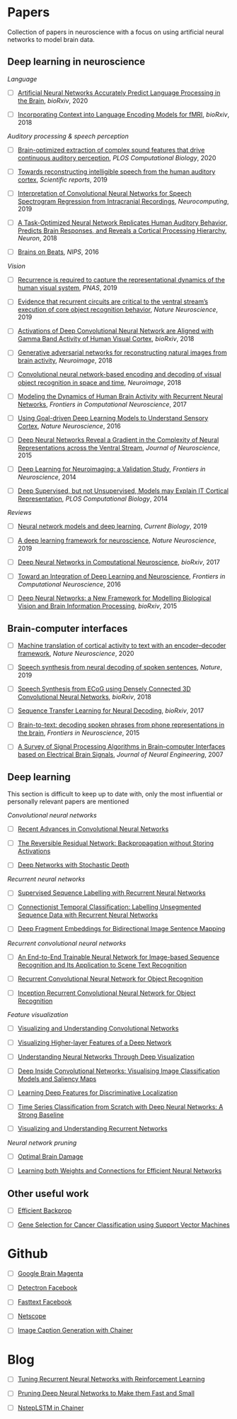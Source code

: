 # Papers

Collection of papers in neuroscience with a focus on using artificial neural networks to model brain data. 

## Deep learning in neuroscience

<i>Language</i>
- [ ] [Artificial Neural Networks Accurately Predict Language Processing in the Brain](https://www.biorxiv.org/content/10.1101/2020.06.26.174482v1), *bioRxiv*, 2020
- [ ] [Incorporating Context into Language Encoding Models for fMRI](https://www.biorxiv.org/content/early/2018/11/21/327601.full.pdf), *bioRxiv*, 2018


<i>Auditory processing & speech perception</i>
- [ ] [Brain-optimized extraction of complex sound features that drive continuous auditory perception](https://journals.plos.org/ploscompbiol/article?id=10.1371/journal.pcbi.1007992), *PLOS Computational Biology*, 2020
- [ ] [Towards reconstructing intelligible speech from the human auditory cortex](https://www.nature.com/articles/s41598-018-37359-z), *Scientific reports*, 2019
- [ ] [Interpretation of Convolutional Neural Networks for Speech Spectrogram Regression from Intracranial Recordings](https://www.sciencedirect.com/science/article/pii/S092523121930133X), *Neurocomputing*, 2019
- [ ] [A Task-Optimized Neural Network Replicates Human Auditory Behavior, Predicts Brain Responses, and Reveals a Cortical Processing Hierarchy](https://www.sciencedirect.com/science/article/pii/S0896627318302502#sec4), *Neuron*, 2018
- [ ] [Brains on Beats](http://papers.nips.cc/paper/6222-brains-on-beats.pdf), *NIPS*, 2016


<i>Vision</i>
- [ ] [Recurrence is required to capture the representational dynamics of the human visual system](https://www.pnas.org/content/116/43/21854.short), *PNAS*, 2019
- [ ] [Evidence that recurrent circuits are critical to the ventral stream’s execution of core object recognition behavior](https://www.nature.com/articles/s41593-019-0392-5), *Nature Neuroscience*, 2019
- [ ] [Activations of Deep Convolutional Neural Network are Aligned with Gamma Band Activity of Human Visual Cortex](https://www.biorxiv.org/content/biorxiv/early/2018/02/09/133694.full.pdf), *bioRxiv*, 2018
- [ ] [Generative adversarial networks for reconstructing natural images from brain activity](https://www.sciencedirect.com/science/article/pii/S105381191830658X), *Neuroimage*, 2018
- [ ] [Convolutional neural network-based encoding and decoding of visual object recognition in space and time](https://www.sciencedirect.com/science/article/pii/S1053811917305864?via%3Dihub), *Neuroimage*, 2018
- [ ] [Modeling the Dynamics of Human Brain Activity with Recurrent Neural Networks](https://www.frontiersin.org/articles/10.3389/fncom.2017.00007/full), *Frontiers in Computational Neuroscience*, 2017
- [ ] [Using Goal-driven Deep Learning Models to Understand Sensory Cortex](https://www.nature.com/articles/nn.4244), *Nature Neuroscience*, 2016
- [ ] [Deep Neural Networks Reveal a Gradient in the Complexity of Neural Representations across the Ventral Stream](http://www.jneurosci.org/content/jneuro/35/27/10005.full.pdf), *Journal of Neuroscience*, 2015
- [ ] [Deep Learning for Neuroimaging: a Validation Study](https://www.frontiersin.org/articles/10.3389/fnins.2014.00229/full), *Frontiers in Neuroscience*, 2014
- [ ] [Deep Supervised, but not Unsupervised, Models may Explain IT Cortical Representation](http://journals.plos.org/ploscompbiol/article?id=10.1371/journal.pcbi.1003915), *PLOS Computational Biology*, 2014


<i>Reviews</i>
- [ ] [Neural network models and deep learning](https://www.sciencedirect.com/science/article/pii/S0960982219302040), *Current Biology*, 2019
- [ ] [A deep learning framework for neuroscience](https://www.nature.com/articles/s41593-019-0520-2), *Nature Neuroscience*, 2019
- [ ] [Deep Neural Networks in Computational Neuroscience](https://www.biorxiv.org/content/biorxiv/early/2017/05/04/133504.full.pdf), *bioRxiv*, 2017
- [ ] [Toward an Integration of Deep Learning and Neuroscience](https://www.frontiersin.org/articles/10.3389/fncom.2016.00094/full), *Frontiers in Computational Neuroscience*, 2016
- [ ] [Deep Neural Networks: a New Framework for Modelling Biological Vision and Brain Information Processing](https://www.biorxiv.org/content/biorxiv/early/2015/10/26/029876.full.pdf), *bioRxiv*, 2015


## Brain-computer interfaces
- [ ] [Machine translation of cortical activity to text with an encoder–decoder framework](https://www.nature.com/articles/s41593-020-0608-8), *Nature Neuroscience*, 2020
- [ ] [Speech synthesis from neural decoding of spoken sentences](https://www.nature.com/articles/s41586-019-1119-1), *Nature*, 2019
- [ ] [Speech Synthesis from ECoG using Densely Connected 3D Convolutional Neural Networks](https://www.biorxiv.org/content/early/2018/11/27/478644?ct), *bioRxiv*, 2018
- [ ] [Sequence Transfer Learning for Neural Decoding](https://www.biorxiv.org/content/biorxiv/early/2017/12/23/210732.full.pdf), *bioRxiv*, 2017
- [ ] [Brain-to-text: decoding spoken phrases from phone representations in the brain](https://www.frontiersin.org/articles/10.3389/fnins.2015.00217/full), *Frontiers in Neuroscience*, 2015
- [ ] [A Survey of Signal Processing Algorithms in Brain–computer Interfaces based on Electrical Brain Signals](https://iopscience.iop.org/article/10.1088/1741-2560/4/2/R03), *Journal of Neural Engineering*, 2007


## Deep learning

This section is difficult to keep up to date with, only the most influential or personally relevant papers are mentioned

<i>Convolutional neural networks</i>
- [ ] [Recent Advances in Convolutional Neural Networks](https://arxiv.org/pdf/1512.07108.pdf)
- [ ] [The Reversible Residual Network: Backpropagation without Storing Activations](https://arxiv.org/pdf/1707.04585.pdf)  
- [ ] [Deep Networks with Stochastic Depth](https://arxiv.org/pdf/1603.09382.pdf)


<i>Recurrent neural networks</i>
- [ ] [Supervised Sequence Labelling with Recurrent Neural Networks](https://www.cs.toronto.edu/~graves/preprint.pdf)
- [ ] [Connectionist Temporal Classification: Labelling Unsegmented Sequence Data with Recurrent Neural Networks](https://mediatum.ub.tum.de/doc/1292048/file.pdf)
- [ ] [Deep Fragment Embeddings for Bidirectional Image Sentence Mapping](http://papers.nips.cc/paper/5281-deep-fragment-embeddings-for-bidirectional-image-sentence-mapping.pdf)


<i>Recurrent convolutional neural networks</i>
- [ ] [An End-to-End Trainable Neural Network for Image-based Sequence Recognition and Its Application to Scene Text Recognition](https://arxiv.org/pdf/1507.05717.pdf)
- [ ] [Recurrent Convolutional Neural Network for Object Recognition](https://www.cv-foundation.org/openaccess/content_cvpr_2015/app/2B_004.pdf)
- [ ] [Inception Recurrent Convolutional Neural Network for Object Recognition](https://arxiv.org/pdf/1704.07709.pdf)


<i>Feature visualization</i>
- [ ] [Visualizing and Understanding Convolutional Networks](https://arxiv.org/pdf/1311.2901.pdf)  
- [ ] [Visualizing Higher-layer Features of a Deep Network](https://www.researchgate.net/profile/Aaron_Courville/publication/265022827_Visualizing_Higher-Layer_Features_of_a_Deep_Network/links/53ff82b00cf24c81027da530.pdf)  
- [ ] [Understanding Neural Networks Through Deep Visualization](https://arxiv.org/pdf/1506.06579.pdf)  
- [ ] [Deep Inside Convolutional Networks: Visualising Image Classification Models and Saliency Maps](https://arxiv.org/pdf/1312.6034.pdf)
- [ ] [Learning Deep Features for Discriminative Localization](https://arxiv.org/pdf/1512.04150.pdf)  
- [ ] [Time Series Classification from Scratch with Deep Neural Networks: A Strong Baseline](https://arxiv.org/pdf/1611.06455.pdf)
- [ ] [Visualizing and Understanding Recurrent Networks](https://arxiv.org/pdf/1506.02078.pdf)


<i>Neural network pruning</i>
- [ ] [Optimal Brain Damage](http://yann.lecun.com/exdb/publis/pdf/lecun-90b.pdf)
- [ ] [Learning both Weights and Connections for Efficient Neural Networks](https://arxiv.org/pdf/1506.02626v3.pdf)


## Other useful work
- [ ] [Efficient Backprop](http://yann.lecun.com/exdb/publis/pdf/lecun-98b.pdf)
- [ ] [Gene Selection for Cancer Classification using Support Vector Machines](http://citeseerx.ist.psu.edu/viewdoc/download?doi=10.1.1.70.9598&rep=rep1&type=pdf)


# Github
- [ ] [Google Brain Magenta](https://github.com/tensorflow/magenta)
- [ ] [Detectron Facebook](https://github.com/facebookresearch/Detectron)
- [ ] [Fasttext Facebook](https://github.com/facebookresearch/fastText)
- [ ] [Netscope](https://github.com/ethereon/netscope)
- [ ] [Image Caption Generation with Chainer](https://github.com/apple2373/chainer-caption)


# Blog
- [ ] [Tuning Recurrent Neural Networks with Reinforcement Learning](https://magenta.tensorflow.org/2016/11/09/tuning-recurrent-networks-with-reinforcement-learning)
- [ ] [Pruning Deep Neural Networks to Make them Fast and Small](https://jacobgil.github.io/deeplearning/pruning-deep-learning)
- [ ] [NstepLSTM in Chainer](https://qiita.com/aonotas/items/8e38693fb517e4e90535)

